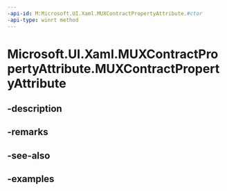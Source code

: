 ```yaml
---
-api-id: M:Microsoft.UI.Xaml.MUXContractPropertyAttribute.#ctor
-api-type: winrt method
---
```


<!-- Method syntax.
public MUXContractPropertyAttribute.MUXContractPropertyAttribute()
-->

# Microsoft.UI.Xaml.MUXContractPropertyAttribute.MUXContractPropertyAttribute

## -description

## -remarks

## -see-also

## -examples


